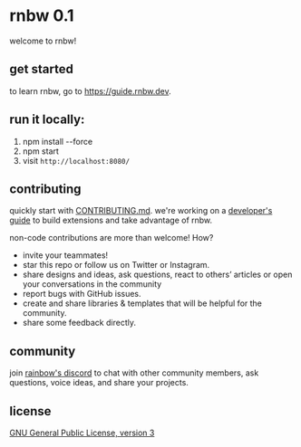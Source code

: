 # rnbw 0.1

welcome to rnbw!

## get started

to learn rnbw, go to https://guide.rnbw.dev.

## run it locally:
1. npm install --force
2. npm start
3. visit `http://localhost:8080/`

## contributing
quickly start with [CONTRIBUTING.md](https://github.com/rnbwdev/rnbw/blob/dev/CONTRIBUTING.md).
we're working on a [developer's guide]([https://www.notion.so/developers-md-905b6a553a66496a901193bdb4cdac05](https://underdesign.notion.site/Developers-525132b37357496cb53aa1878c59fe0e)) to build extensions and take advantage of rnbw.

non-code contributions are more than welcome! How?

- invite your teammates!
- star this repo or follow us on Twitter or Instagram.
- share designs and ideas, ask questions, react to others’ articles or open your conversations in the community
- report bugs with GitHub issues.
- create and share libraries & templates that will be helpful for the community.
- share some feedback directly.

## community

join [rainbow's discord](https://discord.com/invite/HycXz8TJkd) to chat with other community members, ask questions, voice ideas, and share your projects.

## license
[GNU General Public License, version 3](https://www.gnu.org/licenses/gpl-3.0.en.html)
